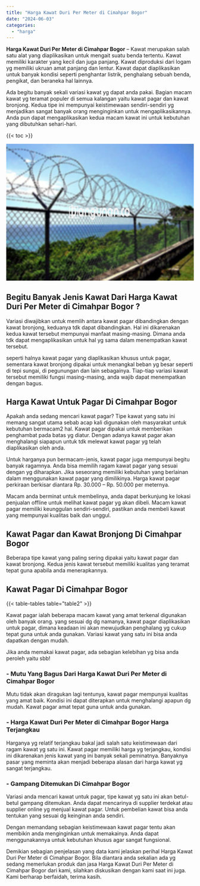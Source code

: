```yaml
---
title: "Harga Kawat Duri Per Meter di Cimahpar Bogor"
date: "2024-06-03"
categories: 
  - "harga"
---
```


**Harga Kawat Duri Per Meter di Cimahpar Bogor** – Kawat merupakan salah satu alat yang diaplikasikan untuk mengait suatu benda tertentu. Kawat memiliki karakter yang kecil dan juga panjang. Kawat diproduksi dari logam yg memiliki ukruan amat panjang dan lentur. Kawat dapat diaplikasikan untuk banyak kondisi seperti penghantar listrik, penghalang sebuah benda, pengikat, dan beraneka hal lainnya.

Ada begitu banyak sekali variasi kawat yg dapat anda pakai. Bagian macam kawat yg teramat populer di semua kalangan yaitu kawat pagar dan kawat bronjong. Kedua tipe ini mempunyai keistimewaan sendiri-sendiri yg menjadikan sangat banyak orang menginginkan untuk mengaplikasikannya. Anda pun dapat mengaplikasikan kedua macam kawat ini untuk kebutuhan yang dibutuhkan sehari-hari.

{{< toc >}}

![Harga Kawat Duri Per Meter di Cimahpar Bogor](/images/jual-kawat-murah46.png)

## Begitu Banyak Jenis Kawat Dari Harga Kawat Duri Per Meter di Cimahpar Bogor ?

Variasi diwajibkan untuk memlih antara kawat pagar dibandingkan dengan kawat bronjong, keduanya tdk dapat dibandingkan. Hal ini dikarenakan kedua kawat tersebut mempunyai manfaat masing-masing. Dimana anda tdk dapat mengaplikasikan untuk hal yg sama dalam menempatkan kawat tersebut.

seperti halnya kawat pagar yang diaplikasikan khusus untuk pagar, sementara kawat bronjong dipakai untuk menangkal beban yg besar seperti di tepi sungai, di pegunungan dan lain sebagainya. Tiap-tiap variasi kawat tersebut memiliki fungsi masing-masing, anda wajib dapat menempatkan dengan bagus.

## Harga Kawat Untuk Pagar Di Cimahpar Bogor

Apakah anda sedang mencari kawat pagar? Tipe kawat yang satu ini memang sangat utama sebab acap kali digunakan oleh masyarakat untuk kebutuhan bermacam2 hal. Kawat pagar dipakai untuk memberikan penghambat pada batas yg diatur. Dengan adanya kawat pagar akan menghalangi siapapun untuk tdk melewat kawat pagar yg telah diaplikasikan oleh anda.

Untuk harganya pun bermacam-jenis, kawat pagar juga mempunyai begitu banyak ragamnya. Anda bisa memilih ragam kawat pagar yang sesuai dengan yg diharapkan. Jika seseorang memiliki kebutuhan yang berlainan dalam menggunakan kawat pagar yang dimilikinya. Harga kawat pagar perkiraan berkisar diantara Rp. 30.000 – Rp. 50.000 per meternya.

Macam anda berminat untuk membelinya, anda dapat berkunjung ke lokasi penjualan offline untuk melihat kawat pagar yg akan dibeli. Macam kawat pagar memiliki keunggulan sendiri-sendiri, pastikan anda membeli kawat yang mempunyai kualitas baik dan unggul.

## Kawat Pagar dan Kawat Bronjong Di Cimahpar Bogor

Beberapa tipe kawat yang paling sering dipakai yaitu kawat pagar dan kawat bronjong. Kedua jenis kawat tersebut memiliki kualitas yang teramat tepat guna apabila anda menerapkannya.

## Kawat Pagar Di Cimahpar Bogor

{{< table-tables table="table2" >}}

Kawat pagar ialah beberapa macam kawat yang amat terkenal digunakan oleh banyak orang. yang sesuai dg dg namanya, kawat pagar diaplikasikan untuk pagar, dimana keadaan ini akan mewujudkan penghalang yg cukup tepat guna untuk anda gunakan. Variasi kawat yang satu ini bisa anda dapatkan dengan mudah.

Jika anda memakai kawat pagar, ada sebagian kelebihan yg bisa anda peroleh yaitu sbb!

### \- Mutu Yang Bagus Dari Harga Kawat Duri Per Meter di Cimahpar Bogor

Mutu tidak akan diragukan lagi tentunya, kawat pagar mempunyai kualitas yang amat baik. Kondisi ini dapat diterapkan untuk menghalangi apapun dg mudah. Kawat pagar amat tepat guna untuk anda gunakan.

### \- Harga Kawat Duri Per Meter di Cimahpar Bogor Harga Terjangkau

Harganya yg relatif terjangkau bakal jadi salah satu keistimewaan dari ragam kawat yg satu ini. Kawat pagar memiliki harga yg terjangkau, kondisi ini dikarenakan jenis kawat yang ini banyak sekali peminatnya. Banyaknya pasar yang meminta akan menjadi beberapa alasan dari harga kawat yg sangat terjangkau.

### \- Gampang Ditemukan Di Cimahpar Bogor

Variasi anda mencari kawat untuk pagar, tipe kawat yg satu ini akan betul-betul gampang ditemukan. Anda dapat mencarinya di supplier terdekat atau supplier online yg menjual kawat pagar. Untuk pembelian kawat bisa anda tentukan yang sesuai dg keinginan anda sendiri.

Dengan memandang sebagian keistimewaan kawat pagar tentu akan membikin anda menginginkan untuk memakainya. Anda dapat menggunakannya untuk kebutuhan khusus agar sangat fungsional.

Demikian sebagian penjelasan yang data kami jelaskan perihal Harga Kawat Duri Per Meter di Cimahpar Bogor. Bila diantara anda sekalian ada yg sedang memerlukan produk dan jasa Harga Kawat Duri Per Meter di Cimahpar Bogor dari kami, silahkan diskusikan dengan kami saat ini juga. Kami berharap berfaidah, terima kasih.
